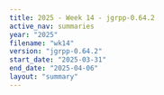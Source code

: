 ```yaml
---
title: 2025 - Week 14 - jgrpp-0.64.2
active_nav: summaries
year: "2025"
filename: "wk14"
version: "jgrpp-0.64.2"
start_date: "2025-03-31"
end_date: "2025-04-06"
layout: "summary"
---
```

